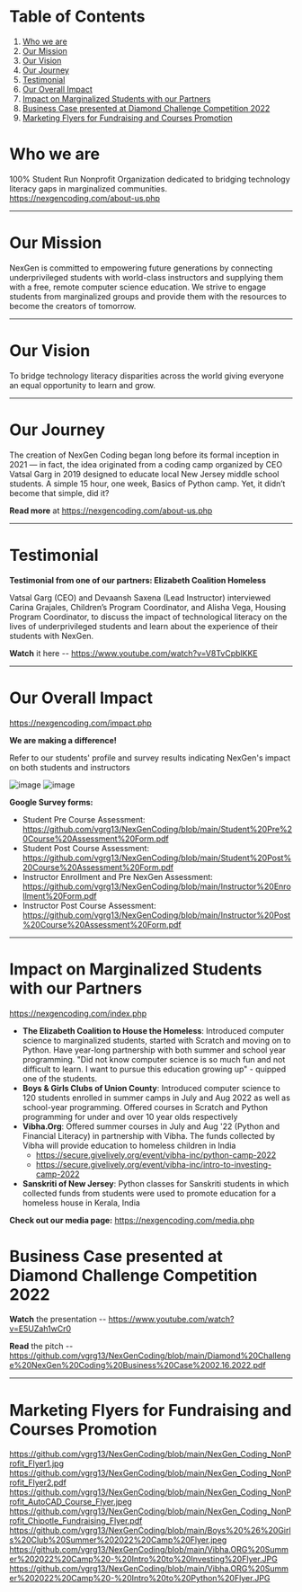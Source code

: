 # Table of Contents
1. [Who we are](#Who-we-are?)
2. [Our Mission](#Our-Mission)
3. [Our Vision](#Our-Vision)
4. [Our Journey](#Our-Journey)
5. [Testimonial](#Testimonial)
6. [Our Overall Impact](#Our-Overall-Impact)
7. [Impact on Marginalized Students with our Partners](#Impact-on-Marginalized-Students-with-our-Partners)
8. [Business Case presented at Diamond Challenge Competition 2022](#Business-Case-presented-at-Diamond-Challenge-Competition-2022)
9. [Marketing Flyers for Fundraising and Courses Promotion](#Marketing-Flyers-for-Fundraising-and-Courses-Promotion)

# Who we are

100% Student Run Nonprofit Organization dedicated to bridging technology literacy gaps in marginalized communities.
https://nexgencoding.com/about-us.php

***
# Our Mission

NexGen is committed to empowering future generations by connecting underprivileged students with world-class instructors and supplying them with a free, remote computer science education. We strive to engage students from marginalized groups and provide them with the resources to become the creators of tomorrow.
***
# Our Vision

To bridge technology literacy disparities across the world giving everyone an equal opportunity to learn and grow.
***
# Our Journey

The creation of NexGen Coding began long before its formal inception in 2021 — in fact, the idea originated from a coding camp organized by CEO Vatsal Garg in 2019 designed to educate local New Jersey middle school students. A simple 15 hour, one week, Basics of Python camp. Yet, it didn’t become that simple, did it?

**Read more** at https://nexgencoding.com/about-us.php
***
# Testimonial

**Testimonial from one of our partners: Elizabeth Coalition Homeless**

Vatsal Garg (CEO) and Devaansh Saxena (Lead Instructor) interviewed Carina Grajales, Children’s Program Coordinator, and Alisha Vega, Housing Program Coordinator, to discuss the impact of technological literacy on the lives of underprivileged students and learn about the experience of their students with NexGen.

**Watch** it here -- https://www.youtube.com/watch?v=V8TvCpblKKE
***
# Our Overall Impact
https://nexgencoding.com/impact.php

**We are making a difference!**

Refer to our students' profile and survey results indicating NexGen's impact on both students and instructors

![image](https://user-images.githubusercontent.com/88556975/168506935-5caac539-af11-4b36-8941-f8ddb37267f4.png)
![image](https://user-images.githubusercontent.com/88556975/193463414-9276fd42-fa27-4214-89d7-44c47394f182.png)


**Google Survey forms:**

- Student Pre Course Assessment: https://github.com/vgrg13/NexGenCoding/blob/main/Student%20Pre%20Course%20Assessment%20Form.pdf
- Student Post Course Assessment: https://github.com/vgrg13/NexGenCoding/blob/main/Student%20Post%20Course%20Assessment%20Form.pdf
- Instructor Enrollment and Pre NexGen Assessment: https://github.com/vgrg13/NexGenCoding/blob/main/Instructor%20Enrollment%20Form.pdf
- Instructor Post Course Assessment: https://github.com/vgrg13/NexGenCoding/blob/main/Instructor%20Post%20Course%20Assessment%20Form.pdf

***

# Impact on Marginalized Students with our Partners
https://nexgencoding.com/index.php

- **The Elizabeth Coalition to House the Homeless**: Introduced computer science to marginalized students, started with Scratch and moving on to Python. Have year-long partnership with both summer and school year programming. "Did not know computer science is so much fun and not difficult to learn. I want to pursue this education growing up" - quipped one of the students. 
- **Boys & Girls Clubs of Union County**: Introduced computer science to 120 students enrolled in summer camps in July and Aug 2022 as well as school-year programming. Offered courses in Scratch and Python programming for under and over 10 year olds respectively 
- **Vibha.Org**: Offered summer courses in July and Aug '22 (Python and Financial Literacy) in partnership with Vibha. The funds collected by Vibha will provide education to homeless children in India 
  - https://secure.givelively.org/event/vibha-inc/python-camp-2022 
  - https://secure.givelively.org/event/vibha-inc/intro-to-investing-camp-2022
- **Sanskriti of New Jersey**: Python classes for Sanskriti students in which collected funds from students were used to promote education for a homeless house in Kerala, India

**Check out our media page:** https://nexgencoding.com/media.php

# Business Case presented at Diamond Challenge Competition 2022

**Watch** the presentation -- https://www.youtube.com/watch?v=E5UZah1wCr0

**Read** the pitch -- https://github.com/vgrg13/NexGenCoding/blob/main/Diamond%20Challenge%20NexGen%20Coding%20Business%20Case%2002.16.2022.pdf
***
# Marketing Flyers for Fundraising and Courses Promotion

https://github.com/vgrg13/NexGenCoding/blob/main/NexGen_Coding_NonProfit_Flyer1.jpg
https://github.com/vgrg13/NexGenCoding/blob/main/NexGen_Coding_NonProfit_Flyer2.pdf
https://github.com/vgrg13/NexGenCoding/blob/main/NexGen_Coding_NonProfit_AutoCAD_Course_Flyer.jpeg
https://github.com/vgrg13/NexGenCoding/blob/main/NexGen_Coding_NonProfit_Chipotle_Fundraising_Flyer.pdf
https://github.com/vgrg13/NexGenCoding/blob/main/Boys%20%26%20Girls%20Club%20Summer%202022%20Camp%20Flyer.jpeg
https://github.com/vgrg13/NexGenCoding/blob/main/Vibha.ORG%20Summer%202022%20Camp%20-%20Intro%20to%20Investing%20Flyer.JPG
https://github.com/vgrg13/NexGenCoding/blob/main/Vibha.ORG%20Summer%202022%20Camp%20-%20Intro%20to%20Python%20Flyer.JPG

